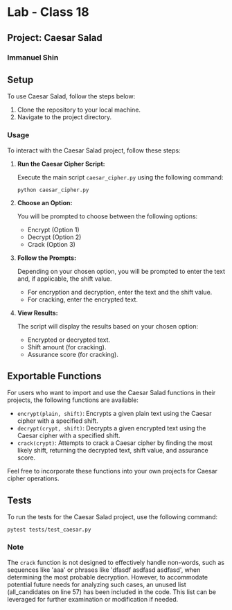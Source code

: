 # Lab - Class 18

## Project: Caesar Salad

### Immanuel Shin

## Setup

To use Caesar Salad, follow the steps below:

1. Clone the repository to your local machine.
2. Navigate to the project directory.

### Usage

To interact with the Caesar Salad project, follow these steps:

1. **Run the Caesar Cipher Script:**

    Execute the main script `caesar_cipher.py` using the following command:

    ```
    python caesar_cipher.py
    ```

2. **Choose an Option:**

    You will be prompted to choose between the following options:

    - Encrypt (Option 1)
    - Decrypt (Option 2)
    - Crack (Option 3)

3. **Follow the Prompts:**

    Depending on your chosen option, you will be prompted to enter the text and, if applicable, the shift value.

    - For encryption and decryption, enter the text and the shift value.
    - For cracking, enter the encrypted text.

4. **View Results:**

    The script will display the results based on your chosen option:

    - Encrypted or decrypted text.
    - Shift amount (for cracking).
    - Assurance score (for cracking).

## Exportable Functions

For users who want to import and use the Caesar Salad functions in their projects, the following functions are available:

- `encrypt(plain, shift)`: Encrypts a given plain text using the Caesar cipher with a specified shift.
- `decrypt(crypt, shift)`: Decrypts a given encrypted text using the Caesar cipher with a specified shift.
- `crack(crypt)`: Attempts to crack a Caesar cipher by finding the most likely shift, returning the decrypted text, shift value, and assurance score.

Feel free to incorporate these functions into your own projects for Caesar cipher operations.

## Tests

To run the tests for the Caesar Salad project, use the following command:

```pytest tests/test_caesar.py```

### Note

The `crack` function is not designed to effectively handle non-words, such as sequences like 'aaa' or phrases like 'dfasdf asdfasd asdfasd', when determining the most probable decryption. However, to accommodate potential future needs for analyzing such cases, an unused list (all_candidates on line 57) has been included in the code. This list can be leveraged for further examination or modification if needed.
